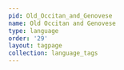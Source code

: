 ```yaml
---
pid: Old_Occitan_and_Genovese
name: Old Occitan and Genovese
type: language
order: '29'
layout: tagpage
collection: language_tags
---
```


